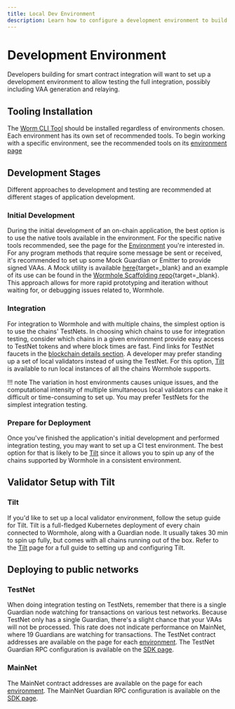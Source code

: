 ```yaml
---
title: Local Dev Environment
description: Learn how to configure a development environment to build with Wormhole, including using the CLI, local validators, testing on public test networks, and more. 
---
```


# Development Environment

Developers building for smart contract integration will want to set up a development environment to allow testing the full integration, possibly including VAA generation and relaying.

## Tooling Installation

The [Worm CLI Tool](/build/toolkit/toolkit-cli) should be installed regardless of environments chosen. Each environment has its own set of recommended tools. To begin working with a specific environment, see the recommended tools on its [environment page](../../blockchain-environments/README.md)

## Development Stages

Different approaches to development and testing are recommended at different stages of application development.

### Initial Development

During the initial development of an on-chain application, the best option is to use the native tools available in the environment. For the specific native tools recommended, see the page for the [Environment](../../blockchain-environments/README.md) you're interested in. For any program methods that require some message be sent or received, it's recommended to set up some Mock Guardian or Emitter to provide signed VAAs. A Mock utility is available [here](https://github.com/wormhole-foundation/wormhole/blob/main/sdk/js/src/mock/wormhole.ts){target=\_blank} and an example of its use can be found in the [Wormhole Scaffolding repo](https://github.com/wormhole-foundation/wormhole-scaffolding/blob/main/evm/ts-test/01_hello_world.ts){target=\_blank}. This approach allows for more rapid prototyping and iteration without waiting for, or debugging issues related to, Wormhole.

### Integration

For integration to Wormhole and with multiple chains, the simplest option is to use the chains' TestNets. In choosing which chains to use for integration testing, consider which chains in a given environment provide easy access to TestNet tokens and where block times are fast. Find links for TestNet faucets in the [blockchain details section](../../blockchain-environments/environments.md). A developer may prefer standing up a set of local validators instead of using the TestNet. For this option, [Tilt](/build/toolkit/toolkit-tilt) is available to run local instances of all the chains Wormhole supports.

!!! note
	The variation in host environments causes unique issues, and the computational intensity of multiple simultaneous local validators can make it difficult or time-consuming to set up. You may prefer TestNets for the simplest integration testing.

### Prepare for Deployment

Once you've finished the application's initial development and performed integration testing, you may want to set up a CI test environment. The best option for that is likely to be [Tilt](/build/toolkit/toolkit-tilt) since it allows you to spin up any of the chains supported by Wormhole in a consistent environment.

## Validator Setup with Tilt

### Tilt
If you'd like to set up a local validator environment, follow the setup guide for Tilt. Tilt is a full-fledged Kubernetes deployment of every chain connected to Wormhole, along with a Guardian node. It usually takes 30 min to spin up fully, but comes with all chains running out of the box. Refer to the [Tilt](/build/toolkit/toolkit-tilt) page for a full guide to setting up and configuring Tilt.

## Deploying to public networks

### TestNet

When doing integration testing on TestNets, remember that there is a single Guardian node watching for transactions on various test networks. Because TestNet only has a single Guardian, there's a slight chance that your VAAs will not be processed. This rate does not indicate performance on MainNet, where 19 Guardians are watching for transactions. The TestNet contract addresses are available on the page for each [environment](../../blockchain-environments/environments.md). The TestNet Guardian RPC configuration is available on the [SDK page](../sdk-docs/#testnet-guardian-rpc).

### MainNet

The MainNet contract addresses are available on the page for each [environment](../../blockchain-environments/environments.md). The MainNet Guardian RPC configuration is available on the [SDK page](../sdk-docs/#mainnet-guardian-rpc).